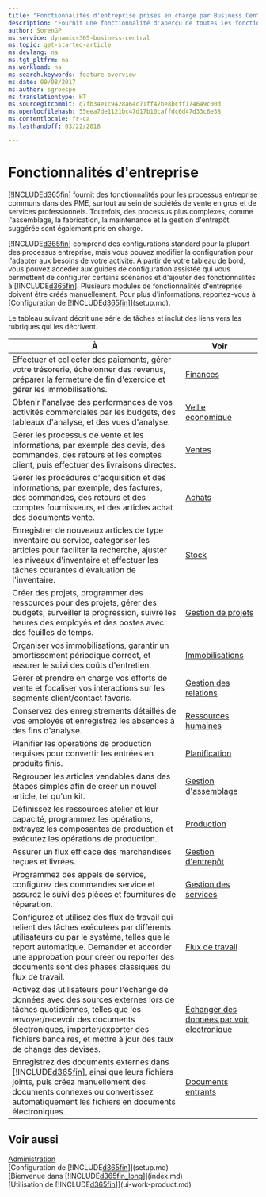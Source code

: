 ```yaml
---
title: "Fonctionnalités d'entreprise prises en charge par Business Central | Microsoft Docs"
description: "Fournit une fonctionnalité d'aperçu de toutes les fonctionnalités commerciales et des départements qui sont pris en charge par des modules, comme les finances, l'inventaire et la gestion de projets."
author: SorenGP
ms.service: dynamics365-business-central
ms.topic: get-started-article
ms.devlang: na
ms.tgt_pltfrm: na
ms.workload: na
ms.search.keywords: feature overview
ms.date: 09/08/2017
ms.author: sgroespe
ms.translationtype: HT
ms.sourcegitcommit: d7fb34e1c9428a64c71ff47be8bcff174649c00d
ms.openlocfilehash: 55eea7de1121bc47d17b10caffdc6d47d33c6e38
ms.contentlocale: fr-ca
ms.lasthandoff: 03/22/2018

---
```

# <a name="business-functionality"></a>Fonctionnalités d'entreprise
[!INCLUDE[d365fin](includes/d365fin_md.md)] fournit des fonctionnalités pour les processus entreprise communs dans des PME, surtout au sein de sociétés de vente en gros et de services professionnels. Toutefois, des processus plus complexes, comme l'assemblage, la fabrication, la maintenance et la gestion d'entrepôt suggérée sont également pris en charge.

[!INCLUDE[d365fin](includes/d365fin_md.md)] comprend des configurations standard pour la plupart des processus entreprise, mais vous pouvez modifier la configuration pour l'adapter aux besoins de votre activité. À partir de votre tableau de bord, vous pouvez accéder aux guides de configuration assistée qui vous permettent de configurer certains scénarios et d'ajouter des fonctionnalités à [!INCLUDE[d365fin](includes/d365fin_md.md)]. Plusieurs modules de fonctionnalités d'entreprise doivent être créés manuellement. Pour plus d'informations, reportez-vous à [Configuration de [!INCLUDE[d365fin](includes/d365fin_md.md)]](setup.md).

Le tableau suivant décrit une série de tâches et inclut des liens vers les rubriques qui les décrivent.

| À | Voir |
| --- | --- |
|Effectuer et collecter des paiements, gérer votre trésorerie, échelonner des revenus, préparer la fermeture de fin d'exercice et gérer les immobilisations.|[Finances](finance.md)|
|Obtenir l'analyse des performances de vos activités commerciales par les budgets, des tableaux d'analyse, et des vues d'analyse.|[Veille économique](bi.md)|
|Gérer les processus de vente et les informations, par exemple des devis, des commandes, des retours et les comptes client, puis effectuer des livraisons directes.|[Ventes](sales-manage-sales.md)|
|Gérer les procédures d'acquisition et des informations, par exemple, des factures, des commandes, des retours et des comptes fournisseurs, et des articles achat des documents vente. |[Achats](purchasing-manage-purchasing.md)|
|Enregistrer de nouveaux articles de type inventaire ou service, catégoriser les articles pour faciliter la recherche, ajuster les niveaux d'inventaire et effectuer les tâches courantes d'évaluation de l'inventaire.|[Stock](inventory-manage-inventory.md)|
|Créer des projets, programmer des ressources pour des projets, gérer des budgets, surveiller la progression, suivre les heures des employés et des postes avec des feuilles de temps.|[Gestion de projets](projects-manage-projects.md)|
|Organiser vos immobilisations, garantir un amortissement périodique correct, et assurer le suivi des coûts d'entretien.|[Immobilisations](fa-manage.md)|
|Gérer et prendre en charge vos efforts de vente et focaliser vos interactions sur les segments client/contact favoris.|[Gestion des relations](marketing-relationship-management.md)|
|Conservez des enregistrements détaillés de vos employés et enregistrez les absences à des fins d'analyse. |[Ressources humaines](hr-manage-human-resources.md)|
|Planifier les opérations de production requises pour convertir les entrées en produits finis.|[Planification](production-planning.md)|
|Regrouper les articles vendables dans des étapes simples afin de créer un nouvel article, tel qu'un kit.|[Gestion d'assemblage](assembly-assemble-items.md)|
|Définissez les ressources atelier et leur capacité, programmez les opérations, extrayez les composantes de production et exécutez les opérations de production.|[Production](production-manage-manufacturing.md)|
|Assurer un flux efficace des marchandises reçues et livrées.|[Gestion d'entrepôt](warehouse-manage-warehouse.md)|
|Programmez des appels de service, configurez des commandes service et assurez le suivi des pièces et fournitures de réparation.|[Gestion des services](service-service.md)|
|Configurez et utilisez des flux de travail qui relient des tâches exécutées par différents utilisateurs ou par le système, telles que le report automatique. Demander et accorder une approbation pour créer ou reporter des documents sont des phases classiques du flux de travail.|[Flux de travail](across-workflow.md)|
|Activez des utilisateurs pour l'échange de données avec des sources externes lors de tâches quotidiennes, telles que les envoyer/recevoir des documents électroniques, importer/exporter des fichiers bancaires, et mettre à jour des taux de change des devises.|[Échanger des données par voir électronique](across-data-exchange.md)|
|Enregistrez des documents externes dans [!INCLUDE[d365fin](includes/d365fin_md.md)], ainsi que leurs fichiers joints, puis créez manuellement des documents connexes ou convertissez automatiquement les fichiers en documents électroniques.|[Documents entrants](across-income-documents.md)|


## <a name="see-also"></a>Voir aussi
[Administration](admin-setup-and-administration.md)  
[Configuration de [!INCLUDE[d365fin](includes/d365fin_md.md)]](setup.md)  
[Bienvenue dans [!INCLUDE[d365fin_long](includes/d365fin_long_md.md)]](index.md)  
[Utilisation de [!INCLUDE[d365fin](includes/d365fin_md.md)]](ui-work-product.md)  

